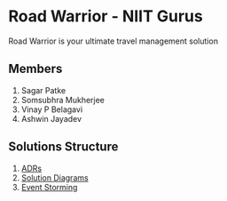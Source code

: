 # Road Warrior - NIIT Gurus
Road Warrior is your ultimate travel management solution

## Members
1. Sagar Patke
2. Somsubhra Mukherjee
3. Vinay P Belagavi
4. Ashwin Jayadev

## Solutions Structure
1. [ADRs](/doc/adr)
2. [Solution Diagrams](/diagrams/)
3. [Event Storming](/diagrams/EventStorming.png)